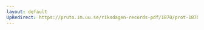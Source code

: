 ```yaml
---
layout: default
UpRedirect: https://pruto.im.uu.se/riksdagen-records-pdf/1870/prot-1870--fk--219/prot-1870--fk--219_009.pdf
---
```

